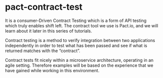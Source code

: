 # pact-contract-test
It is a consumer-Driven Contract Testing which is a form of API testing which truly enables shift left. The contract tool we use is Pact.io, and we will learn about it later in this series of tutorials.

Contract testing is a method to verify integration between two applications independently in order to test what has been passed and see if what is returned matches with the “contract”.


Contract tests fit nicely within a microservice architecture, operating in an agile setting. Therefore examples will be based on the experience that we have gained while working in this environment.
